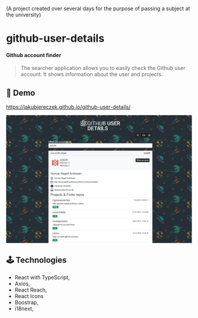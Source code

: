 (A project created over several days for the purpose of passing a subject at the university)

# github-user-details

#### Github account finder

> The searcher application allows you to easily check the Github user account. It shows information about the user and projects.

## 🔎 Demo

https://jakubjereczek.github.io/github-user-details/

![Application preview](./preview.png)

## 🕹️ Technologies

- React with TypeScript,
- Axios,
- React Reach,
- React Icons
- Boostrap,
- i18next,
